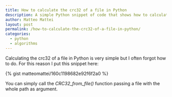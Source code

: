 ```yaml
---
title: How to calculate the crc32 of a file in Python
description: A simple Python snippet of code that shows how to calculate crc32 of a file
author: Matteo Mattei
layout: post
permalink: /how-to-calculate-the-crc32-of-a-file-in-python/
categories:
  - python
  - algorithms
---
```

Calculating the crc32 of a file in Python is very simple but I often forgot how to do. For this reason I put this snippet here:

{% gist matteomattei/160c1198682e92f6f2a0 %}

You can simply call the *CRC32_from_file()* function passing a file with the whole path as argument.
